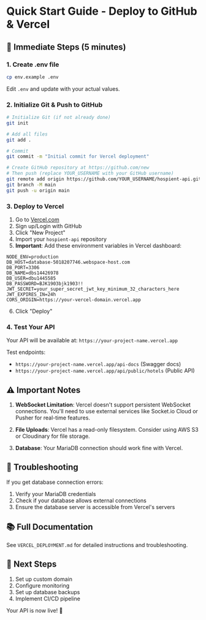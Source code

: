 # Quick Start Guide - Deploy to GitHub & Vercel

## 🚀 Immediate Steps (5 minutes)

### 1. Create .env file
```bash
cp env.example .env
```
Edit `.env` and update with your actual values.

### 2. Initialize Git & Push to GitHub
```bash
# Initialize Git (if not already done)
git init

# Add all files
git add .

# Commit
git commit -m "Initial commit for Vercel deployment"

# Create GitHub repository at https://github.com/new
# Then push (replace YOUR_USERNAME with your GitHub username)
git remote add origin https://github.com/YOUR_USERNAME/hospient-api.git
git branch -M main
git push -u origin main
```

### 3. Deploy to Vercel
1. Go to [Vercel.com](https://vercel.com)
2. Sign up/Login with GitHub
3. Click "New Project"
4. Import your `hospient-api` repository
5. **Important**: Add these environment variables in Vercel dashboard:

```
NODE_ENV=production
DB_HOST=database-5018207746.webspace-host.com
DB_PORT=3306
DB_NAME=dbs14426978
DB_USER=dbu1445585
DB_PASSWORD=BJK1903bjk1903!!
JWT_SECRET=your_super_secret_jwt_key_minimum_32_characters_here
JWT_EXPIRES_IN=24h
CORS_ORIGIN=https://your-vercel-domain.vercel.app
```

6. Click "Deploy"

### 4. Test Your API
Your API will be available at: `https://your-project-name.vercel.app`

Test endpoints:
- `https://your-project-name.vercel.app/api-docs` (Swagger docs)
- `https://your-project-name.vercel.app/api/public/hotels` (Public API)

## ⚠️ Important Notes

1. **WebSocket Limitation**: Vercel doesn't support persistent WebSocket connections. You'll need to use external services like Socket.io Cloud or Pusher for real-time features.

2. **File Uploads**: Vercel has a read-only filesystem. Consider using AWS S3 or Cloudinary for file storage.

3. **Database**: Your MariaDB connection should work fine with Vercel.

## 🔧 Troubleshooting

If you get database connection errors:
1. Verify your MariaDB credentials
2. Check if your database allows external connections
3. Ensure the database server is accessible from Vercel's servers

## 📚 Full Documentation

See `VERCEL_DEPLOYMENT.md` for detailed instructions and troubleshooting.

## 🎯 Next Steps

1. Set up custom domain
2. Configure monitoring
3. Set up database backups
4. Implement CI/CD pipeline

Your API is now live! 🎉 
